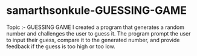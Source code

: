 # samarthsonkule-GUESSING-GAME
Topic :- GUESSING GAME   I created a program that generates a random number and challenges the user to guess it. The program prompt the user to input their guess, compare it to the generated number, and provide feedback if the guess is too high or too low.
